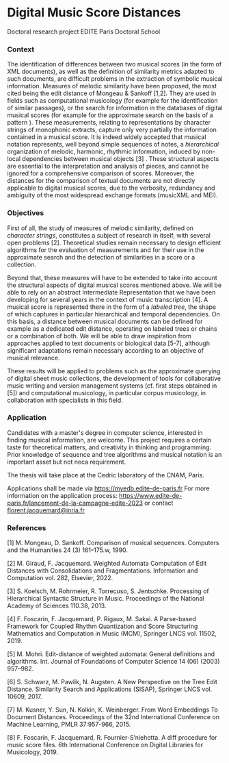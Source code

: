 # Digital Music Score Distances

Doctoral research project
EDITE Paris Doctoral School

### Context

The identification of differences between two musical scores (in the form of XML documents), as well as the definition of similarity metrics adapted to such documents, are difficult problems in the extraction of symbolic musical information.
Measures of melodic similarity have been proposed, the most cited being the edit distance of Mongeau & Sankoff [1,2]. They are used in fields such as computational musicology (for example for the identification of similar passages), or the search for information in the databases of digital musical scores (for example for the approximate search on the basis of a pattern ). These measurements, relating to representations by character strings of monophonic extracts, capture only very partially the information contained in a musical score.
It is indeed widely accepted that musical notation represents, well beyond simple sequences of notes, a *hierarchical* organization of melodic, harmonic, rhythmic information, induced by non-local dependencies between musical objects [3] . These structural aspects are essential to the interpretation and analysis of pieces, and cannot be ignored for a comprehensive comparison of scores.
Moreover, the distances for the comparison of textual documents are not directly applicable to digital musical scores, due to the verbosity, redundancy and ambiguity of the most widespread exchange formats (musicXML and MEI).

### Objectives

First of all, the study of measures of melodic similarity, defined on *character strings*, constitutes a subject of research in itself, with several open problems [2]. Theoretical studies remain necessary to design efficient algorithms for the evaluation of measurements and for their use in the approximate search and the detection of similarities in a score or a collection.

Beyond that, these measures will have to be extended to take into account the structural aspects of digital musical scores mentioned above. We will be able to rely on an abstract Intermediate Representation that we have been developing for several years in the context of music transcription [4]. A musical score is represented there in the form of a *labeled tree*, the shape of which captures in particular hierarchical and temporal dependencies. On this basis, a distance between musical documents can be defined for example as a dedicated edit distance, operating on labeled trees or chains or a combination of both. We will be able to draw inspiration from approaches applied to text documents or biological data [5-7], although significant adaptations remain necessary according to an objective of musical relevance.

These results will be applied to problems such as the approximate querying of digital sheet music collections, the development of tools for collaborative music writing and version management systems (cf. first steps obtained in [5]) and computational musicology, in particular corpus musicology, in collaboration with specialists in this field.

### Application

Candidates with a master's degree in computer science, interested in finding musical information, are welcome. This project requires a certain taste for theoretical matters, and creativity in thinking and programming. Prior knowledge of sequence and tree algorithms and musical notation is an important asset but not neca requirement.

The thesis will take place at the Cedric laboratory of the CNAM, Paris.

Applications shall be made via https://myedb.edite-de-paris.fr
For more information on the application process:
https://www.edite-de-paris.fr/lancement-de-la-campagne-edite-2023
or contact florent.jacquemard@inria.fr

### References

[1] M. Mongeau, D. Sankoff.
Comparison of musical sequences.
Computers and the Humanities 24 (3) 161–175.w, 1990.

[2] M. Giraud, F. Jacquemard.
Weighted Automata Computation of Edit Distances with Consolidations and Fragmentations.
Information and Computation vol. 282, Elsevier, 2022.

[3] S. Koelsch, M. Rohrmeier, R. Torrecuso, S. Jentschke.
Processing of Hierarchical Syntactic Structure in Music.
Proceedings of the National Academy of Sciences 110.38, 2013.

[4] F. Foscarin, F. Jacquemard, P. Rigaux, M. Sakai.
A Parse-based Framework for Coupled Rhythm Quantization and Score Structuring
Mathematics and Computation in Music (MCM), Springer LNCS vol. 11502, 2019.

[5] M. Mohri.
Edit-distance of weighted automata: General definitions and algorithms.
Int. Journal of Foundations of Computer Science 14 (06) (2003) 957–982. 

[6] S. Schwarz, M. Pawlik, N. Augsten.
A New Perspective on the Tree Edit Distance. 
Similarity Search and Applications (SISAP), Springer LNCS vol. 10609, 2017. 

[7] M. Kusner, Y. Sun, N. Kolkin, K. Weinberger.
From Word Embeddings To Document Distances.
Proceedings of the 32nd International Conference on Machine Learning, PMLR 37:957-966, 2015.

[8] F. Foscarin, F. Jacquemard, R. Fournier-S’niehotta.
A diff procedure for music score files.
6th International Conference on Digital Libraries for Musicology, 2019.